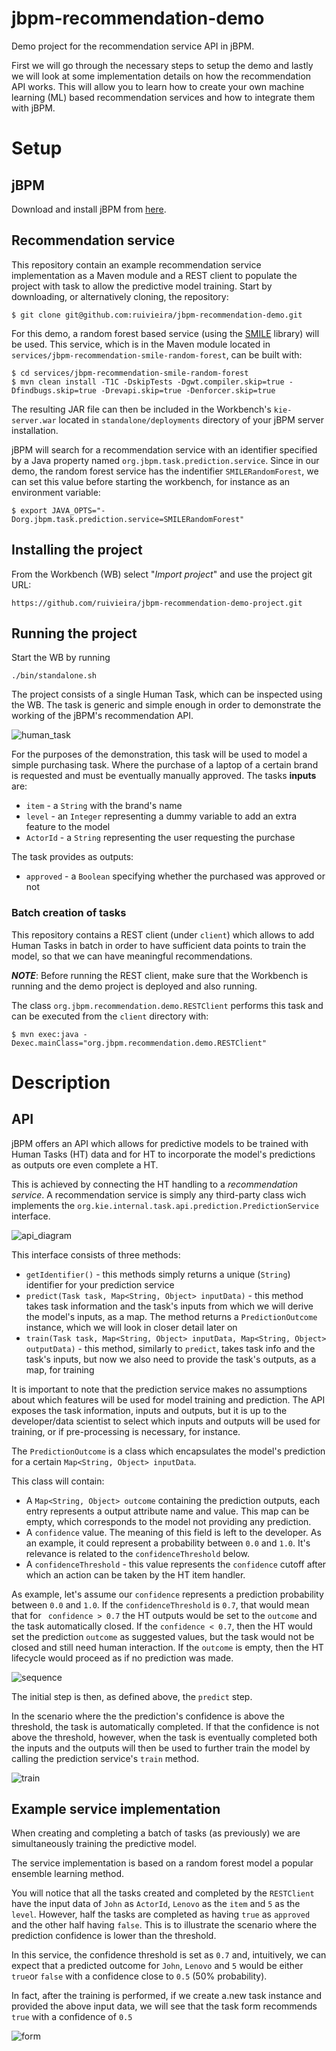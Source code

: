 # jbpm-recommendation-demo

Demo project for the recommendation service API in jBPM.

First we will go through the necessary steps to setup the demo and lastly we will look at some implementation details on how the recommendation API works.
This will allow you to learn how to create your own machine learning (ML) based recommendation services and how to integrate them with jBPM.

# Setup

## jBPM

Download and install jBPM from [here](https://www.jbpm.org/download/download.html).

## Recommendation service

This repository contain an example recommendation service implementation as a Maven module and a REST client to populate the project with task to allow the predictive model training.
Start by downloading, or alternatively cloning, the repository:

```$shell
$ git clone git@github.com:ruivieira/jbpm-recommendation-demo.git
```

For this demo, a random forest based service (using the [SMILE](https://github.com/haifengl/smile) library) will be used.
This service, which is in the Maven module located in `services/jbpm-recommendation-smile-random-forest`,
can be built with:

```shell
$ cd services/jbpm-recommendation-smile-random-forest
$ mvn clean install -T1C -DskipTests -Dgwt.compiler.skip=true -Dfindbugs.skip=true -Drevapi.skip=true -Denforcer.skip=true
```

The resulting JAR file can then be included in the Workbench's `kie-server.war` located in `standalone/deployments` directory of your jBPM server installation.

jBPM will search for a recommendation service with an identifier specified by a Java property named `org.jbpm.task.prediction.service`. Since in our demo, the random forest service has the indentifier `SMILERandomForest`, we can set this value before starting the workbench, for instance as an environment variable:

```shell
$ export JAVA_OPTS="-Dorg.jbpm.task.prediction.service=SMILERandomForest"
```

## Installing the project

From the Workbench (WB) select "_Import project_" and use the project git URL:

```shell
https://github.com/ruivieira/jbpm-recommendation-demo-project.git
```

## Running the project

Start the WB by running

```
./bin/standalone.sh
```



The project consists of a single Human Task, which can be inspected using the WB. The task is generic and simple enough in order to demonstrate the working of the jBPM's recommendation API.

![human_task](docs/images/human_task.png)

For the purposes of the demonstration, this task will be used to model a simple purchasing task. Where the purchase of a laptop of a certain brand is requested and must be eventually manually approved. The tasks **inputs** are:

- `item` - a `String` with the brand's name
- `level` - an `Integer` representing a dummy variable to add an extra feature to the model
- `ActorId` - a `String` representing the user requesting the purchase

The task provides as outputs:

- `approved` - a `Boolean` specifying whether the purchased was approved or not

###  Batch creation of tasks

This repository contains a REST client (under `client`) which allows to add Human Tasks in batch in order to have sufficient data points to train the model, so that we can have meaningful recommendations.

***NOTE***: Before running the REST client, make sure that the Workbench is running and the demo project is deployed and also running.

The class  `org.jbpm.recommendation.demo.RESTClient` performs this task and can be executed from the `client` directory with:

```shell
$ mvn exec:java -Dexec.mainClass="org.jbpm.recommendation.demo.RESTClient"
```

# Description

## API

jBPM offers an API which allows for predictive models to be trained with Human Tasks (HT) data and for HT to incorporate the model's predictions as outputs ore even complete a HT.

This is achieved by connecting the HT handling to a *recommendation service*. A recommendation service is simply any third-party class wich implements the `org.kie.internal.task.api.prediction.PredictionService` interface.

![api_diagram](docs/images/api.png)

This interface consists of three methods:

- `getIdentifier()` - this methods simply returns a unique (`String`) identifier for your prediction service
- `predict(Task task, Map<String, Object> inputData)` - this method takes task information and the task's inputs from which we will derive the model's inputs, as a map. The method returns a `PredictionOutcome` instance, which we will look in closer detail later on
- `train(Task task, Map<String, Object> inputData, Map<String, Object> outputData)` - this method, similarly to `predict`, takes task info and the task's inputs, but now we also need to provide the task's outputs, as a map, for training

It is important to note that the prediction service makes no assumptions about which features will be used for model training and prediction. The API exposes the task information, inputs and outputs, but it is up to the developer/data scientist to select which inputs and outputs will be used for training, or if pre-processing is necessary, for instance. 

The `PredictionOutcome` is a class which encapsulates the model's prediction for a certain `Map<String, Object> inputData`.

This class will contain:

- A `Map<String, Object> outcome` containing the prediction outputs, each entry represents a output attribute name and value. This map can be empty, which corresponds to the model not providing any prediction.
- A `confidence` value. The meaning of this field is left to the developer. As an example, it could represent a probability between `0.0` and `1.0`. It's relevance is related to the `confidenceThreshold` below.
- A `confidenceThreshold` - this value represents the `confidence` cutoff after which an action can be taken by the HT item handler.

As example, let's assume our `confidence` represents a prediction probability between `0.0` and `1.0`. If the `confidenceThreshold` is `0.7`, that would mean that for ` confidence > 0.7` the HT outputs would be set to the `outcome` and the task automatically closed. If the `confidence < 0.7`, then the HT would set the prediction `outcome` as suggested values, but the task would not be closed and still need human interaction. If the `outcome` is empty, then the HT lifecycle would proceed as if no prediction was made.

![sequence](docs/images/sequence.png)

The initial step is then, as defined above, the `predict` step.

In the scenario where the the prediction's confidence is above the threshold, the task is automatically completed. If that the confidence is not above the threshold, however, when the task is eventually completed both the inputs and the outputs will then be used to further train the model by calling the prediction service's `train` method.

![train](docs/images/sequence_train.png)

## Example service implementation

When creating and completing a batch of tasks (as previously) we are simultaneously training the predictive model.

The service implementation is based on a random forest model a popular ensemble learning method.

You will notice that all the tasks created and completed by the `RESTClient` have the input data of `John` as `ActorId`, `Lenovo` as the `item` and `5` as the `level`. However, half the tasks are completed as having `true` as `approved` and the other half having `false`. This is to illustrate the scenario where the prediction confidence is lower than the threshold.

In this service, the confidence threshold is set as `0.7` and, intuitively, we can expect that a predicted outcome for `John`, `Lenovo` and `5` would be either `true`or `false` with a confidence close to `0.5` (50% probability).

In fact, after the training is performed, if we create a.new task instance and provided the above input data, we will see that the task form recommends `true` with a confidence of `0.5`

![form](docs/images/form.png)
